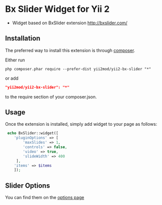 Bx Slider Widget for Yii 2
=========
- Widget based on BxSlider extension http://bxslider.com/

Installation 
------------

The preferred way to install this extension is through [composer](http://getcomposer.org/download/).

Either run

```
php composer.phar require --prefer-dist yii2mod/yii2-bx-slider "*"
```

or add

```json
"yii2mod/yii2-bx-slider": "*"
```

to the require section of your composer.json.

Usage
------------
Once the extension is installed, simply add widget to your page as follows:

```php
 echo BxSlider::widget([
    'pluginOptions' => [
        'maxSlides' => 1,
        'controls' => false,
        'video' => true,
        'slideWidth' => 400
     ],
    'items' => $items 
    ]); 
```

Slider Options 
----------------
You can find them on the [options page](http://bxslider.com/options)
